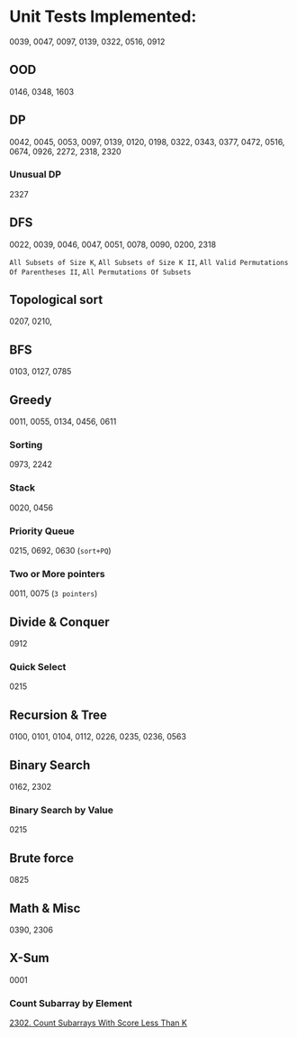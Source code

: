 # Unit Tests Implemented:

0039, 0047, 0097, 0139, 0322, 0516, 0912


## OOD
0146, 0348, 1603

## DP
0042, 0045, 0053, 0097, 0139, 0120, 0198, 0322, 0343, 0377, 0472, 0516, 0674, 0926, 2272, 2318, 2320

### Unusual DP
2327

## DFS
0022, 0039, 0046, 0047, 0051, 0078, 0090, 0200, 2318

`All Subsets of Size K`, `All Subsets of Size K II`, `All Valid Permutations Of Parentheses II`, `All Permutations Of Subsets`

## Topological sort
0207, 0210,

## BFS
0103, 0127, 0785

## Greedy
0011, 0055, 0134, 0456, 0611

### Sorting
0973, 2242

### Stack
0020, 0456

### Priority Queue
0215, 0692, 0630 (`sort+PQ`)

### Two or More pointers
0011, 0075 (`3 pointers`) 

## Divide & Conquer
0912

### Quick Select
0215

## Recursion & Tree
0100, 0101, 0104, 0112, 0226, 0235, 0236, 0563

## Binary Search
0162, 2302

### Binary Search by Value
0215

## Brute force
0825

## Math & Misc
0390, 2306

## X-Sum
0001

### Count Subarray by Element
[2302. Count Subarrays With Score Less Than K](https://leetcode.com/problems/count-subarrays-with-score-less-than-k/submissions/)